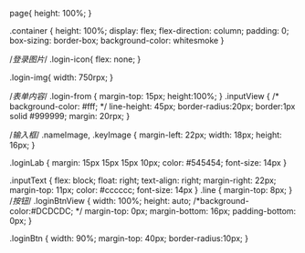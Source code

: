 page{ 
  height: 100%; 
 } 
  
 .container { 
  height: 100%; 
  display: flex; 
  flex-direction: column; 
  padding: 0; 
  box-sizing: border-box; 
   background-color: whitesmoke
 } 
  
 /*登录图片*/
 .login-icon{ 
  flex: none; 
 } 
  
 .login-img{ 
  width: 750rpx;
 } 
  
 /*表单内容*/
 .login-from { 
  margin-top: 15px; 
  height:100%; 
 } 
 .inputView { 
  /* background-color: #fff;  */
  line-height: 45px; 
  border-radius:20px;
   border:1px solid #999999;
   margin: 20rpx;
 } 
  
 /*输入框*/
 .nameImage, .keyImage { 
  margin-left: 22px; 
  width: 18px; 
  height: 16px;
 } 
  
 .loginLab { 
  margin: 15px 15px 15px 10px; 
  color: #545454; 
  font-size: 14px
 } 
  
 .inputText { 
  flex: block; 
  float: right; 
  text-align: right; 
  margin-right: 22px; 
  margin-top: 11px;
  color: #cccccc; 
  font-size: 14px
 } 
 .line { 
  margin-top: 8px; 
 } 
  /*按钮*/
 .loginBtnView { 
  width: 100%; 
  height: auto; 
   /*background-color:#DCDCDC;  */
  margin-top: 0px; 
  margin-bottom: 16px; 
  padding-bottom: 0px; 
 } 
  
 .loginBtn { 
  width: 90%; 
  margin-top: 40px; 
  border-radius:10px;
 }
